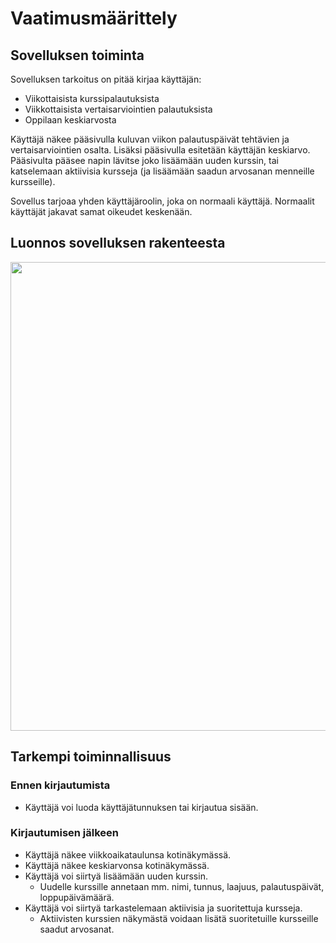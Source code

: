 # Vaatimusmäärittely

## Sovelluksen toiminta

Sovelluksen tarkoitus on pitää kirjaa käyttäjän:
- Viikottaisista kurssipalautuksista
- Viikkottaisista vertaisarviointien palautuksista
- Oppilaan keskiarvosta

Käyttäjä näkee pääsivulla kuluvan viikon palautuspäivät tehtävien ja vertaisarviointien osalta.
Lisäksi pääsivulla esitetään käyttäjän keskiarvo.
Pääsivulta pääsee napin lävitse joko lisäämään uuden kurssin, tai katselemaan aktiivisia kursseja (ja lisäämään saadun arvosanan menneille kursseille).

Sovellus tarjoaa yhden käyttäjäroolin, joka on normaali käyttäjä. Normaalit käyttäjät jakavat samat oikeudet keskenään. 

## Luonnos sovelluksen rakenteesta
<img src="https://raw.githubusercontent.com/kodtld/ot-harjoitustyo/master/Luonnos%20OhTe%20Rakenne%20(1).png" width="750">

## Tarkempi toiminnallisuus

### Ennen kirjautumista

- Käyttäjä voi luoda käyttäjätunnuksen tai kirjautua sisään.

### Kirjautumisen jälkeen

- Käyttäjä näkee viikkoaikataulunsa kotinäkymässä.
- Käyttäjä näkee keskiarvonsa kotinäkymässä.
- Käyttäjä voi siirtyä lisäämään uuden kurssin.
  - Uudelle kurssille annetaan mm. nimi, tunnus, laajuus, palautuspäivät, loppupäivämäärä.
- Käyttäjä voi siirtyä tarkastelemaan aktiivisia ja suoritettuja kursseja.
  - Aktiivisten kurssien näkymästä voidaan lisätä suoritetuille kursseille saadut arvosanat.
